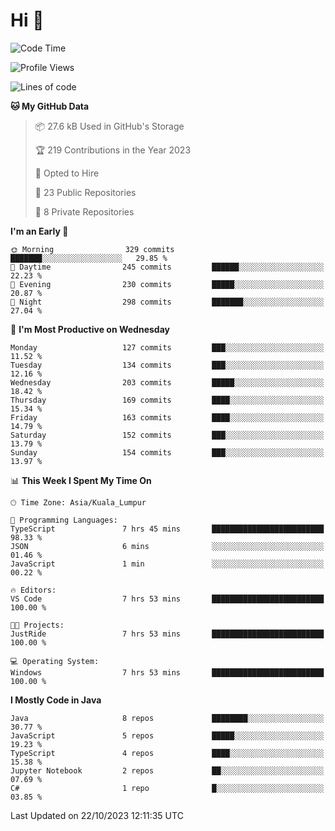 <h1>Hi 👋</h1>

<!--START_SECTION:waka-->
![Code Time](http://img.shields.io/badge/Code%20Time-401%20hrs-blue)

![Profile Views](http://img.shields.io/badge/Profile%20Views-0-blue)

![Lines of code](https://img.shields.io/badge/From%20Hello%20World%20I%27ve%20Written-1.2%20million%20lines%20of%20code-blue)

**🐱 My GitHub Data** 

> 📦 27.6 kB Used in GitHub's Storage 
 > 
> 🏆 219 Contributions in the Year 2023
 > 
> 💼 Opted to Hire
 > 
> 📜 23 Public Repositories 
 > 
> 🔑 8 Private Repositories 
 > 
**I'm an Early 🐤** 

```text
🌞 Morning                329 commits         ███████░░░░░░░░░░░░░░░░░░   29.85 % 
🌆 Daytime                245 commits         ██████░░░░░░░░░░░░░░░░░░░   22.23 % 
🌃 Evening                230 commits         █████░░░░░░░░░░░░░░░░░░░░   20.87 % 
🌙 Night                  298 commits         ███████░░░░░░░░░░░░░░░░░░   27.04 % 
```
📅 **I'm Most Productive on Wednesday** 

```text
Monday                   127 commits         ███░░░░░░░░░░░░░░░░░░░░░░   11.52 % 
Tuesday                  134 commits         ███░░░░░░░░░░░░░░░░░░░░░░   12.16 % 
Wednesday                203 commits         █████░░░░░░░░░░░░░░░░░░░░   18.42 % 
Thursday                 169 commits         ████░░░░░░░░░░░░░░░░░░░░░   15.34 % 
Friday                   163 commits         ████░░░░░░░░░░░░░░░░░░░░░   14.79 % 
Saturday                 152 commits         ███░░░░░░░░░░░░░░░░░░░░░░   13.79 % 
Sunday                   154 commits         ███░░░░░░░░░░░░░░░░░░░░░░   13.97 % 
```


📊 **This Week I Spent My Time On** 

```text
🕑︎ Time Zone: Asia/Kuala_Lumpur

💬 Programming Languages: 
TypeScript               7 hrs 45 mins       █████████████████████████   98.33 % 
JSON                     6 mins              ░░░░░░░░░░░░░░░░░░░░░░░░░   01.46 % 
JavaScript               1 min               ░░░░░░░░░░░░░░░░░░░░░░░░░   00.22 % 

🔥 Editors: 
VS Code                  7 hrs 53 mins       █████████████████████████   100.00 % 

🐱‍💻 Projects: 
JustRide                 7 hrs 53 mins       █████████████████████████   100.00 % 

💻 Operating System: 
Windows                  7 hrs 53 mins       █████████████████████████   100.00 % 
```

**I Mostly Code in Java** 

```text
Java                     8 repos             ████████░░░░░░░░░░░░░░░░░   30.77 % 
JavaScript               5 repos             █████░░░░░░░░░░░░░░░░░░░░   19.23 % 
TypeScript               4 repos             ████░░░░░░░░░░░░░░░░░░░░░   15.38 % 
Jupyter Notebook         2 repos             ██░░░░░░░░░░░░░░░░░░░░░░░   07.69 % 
C#                       1 repo              █░░░░░░░░░░░░░░░░░░░░░░░░   03.85 % 
```




 Last Updated on 22/10/2023 12:11:35 UTC
<!--END_SECTION:waka-->
